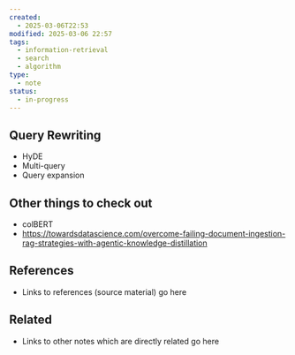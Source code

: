 ```yaml
---
created:
  - 2025-03-06T22:53
modified: 2025-03-06 22:57
tags:
  - information-retrieval
  - search
  - algorithm
type:
  - note
status:
  - in-progress
---
```


## Query Rewriting
- HyDE
- Multi-query
- Query expansion
## Other things to check out
- colBERT
- https://towardsdatascience.com/overcome-failing-document-ingestion-rag-strategies-with-agentic-knowledge-distillation
## References
* Links to references (source material) go here
## Related
* Links to other notes which are directly related go here